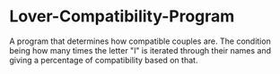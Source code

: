 # Lover-Compatibility-Program
A program that determines how compatible couples are. The condition being how many times the letter "l" is iterated through their names and giving a percentage of compatibility based on that.
